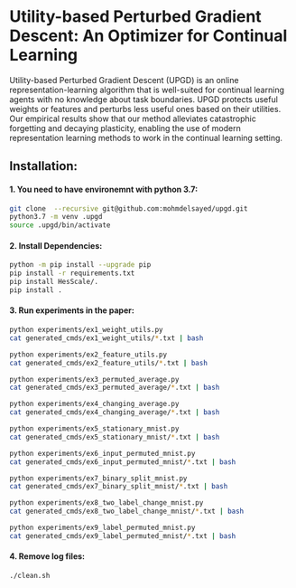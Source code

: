 # Utility-based Perturbed Gradient Descent: An Optimizer for Continual Learning

Utility-based Perturbed Gradient Descent (UPGD) is an online representation-learning algorithm that is well-suited for continual learning agents with no knowledge about task boundaries. UPGD protects useful weights or features and perturbs less useful ones based on their utilities. Our empirical results show that our method alleviates catastrophic forgetting and decaying plasticity, enabling the use of modern representation learning methods to work in the continual learning setting.


## Installation:
#### 1. You need to have environemnt with python 3.7:
``` sh
git clone  --recursive git@github.com:mohmdelsayed/upgd.git
python3.7 -m venv .upgd
source .upgd/bin/activate
```
#### 2. Install Dependencies:
```sh
python -m pip install --upgrade pip
pip install -r requirements.txt 
pip install HesScale/.
pip install .
```

#### 3. Run experiments in the paper:
```sh
python experiments/ex1_weight_utils.py
cat generated_cmds/ex1_weight_utils/*.txt | bash

python experiments/ex2_feature_utils.py
cat generated_cmds/ex2_feature_utils/*.txt | bash

python experiments/ex3_permuted_average.py
cat generated_cmds/ex3_permuted_average/*.txt | bash

python experiments/ex4_changing_average.py
cat generated_cmds/ex4_changing_average/*.txt | bash

python experiments/ex5_stationary_mnist.py
cat generated_cmds/ex5_stationary_mnist/*.txt | bash

python experiments/ex6_input_permuted_mnist.py
cat generated_cmds/ex6_input_permuted_mnist/*.txt | bash

python experiments/ex7_binary_split_mnist.py
cat generated_cmds/ex7_binary_split_mnist/*.txt | bash

python experiments/ex8_two_label_change_mnist.py
cat generated_cmds/ex8_two_label_change_mnist/*.txt | bash

python experiments/ex9_label_permuted_mnist.py
cat generated_cmds/ex9_label_permuted_mnist/*.txt | bash
```

#### 4. Remove log files:
```sh
./clean.sh
```
